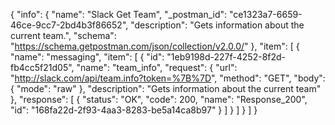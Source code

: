 {
  "info": {
    "name": "Slack Get Team",
    "_postman_id": "ce1323a7-6659-46ce-9cc7-2bd4b3f86652",
    "description": "Gets information about the current team.",
    "schema": "https://schema.getpostman.com/json/collection/v2.0.0/"
  },
  "item": [
    {
      "name": "messaging",
      "item": [
        {
          "id": "1eb9198d-227f-4252-8f2d-fb4cc5f21d05",
          "name": "team_info",
          "request": {
            "url": "http://slack.com/api/team.info?token=%7B%7D",
            "method": "GET",
            "body": {
              "mode": "raw"
            },
            "description": "Gets information about the current team"
          },
          "response": [
            {
              "status": "OK",
              "code": 200,
              "name": "Response_200",
              "id": "168fa22d-2f93-4aa3-8283-be5a14ca8b97"
            }
          ]
        }
      ]
    }
  ]
}